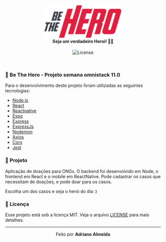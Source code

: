 <h4 align="center">
<img src="./logo.png" width="250px" /><br>
 <b>Seja um verdadeiro Heroi!</b> 🦸‍♂️
</h4>
<p align="center">
  
  <img alt="License" src="https://img.shields.io/badge/license-MIT-red">
</p>

<br>

### :rocket: Be The Hero - Projeto semana omnistack 11.0
Para o desenvolvimento deste projeto foram utilizadas as seguintes tecnologias:

- [Node.js](https://nodejs.org/en/)
- [React](https://reactjs.org/)
- [Reactnative](https://reactnative.dev/)
- [Expo](https://expo.io/)
- [Express](https://expressjs.com/pt-br/)
- [ExpressJs](https://expressjs.com/pt-br/)
- [Nodemon](https://www.npmjs.com/package/nodemon)
- [Axios](https://www.npmjs.com/package/axios)
- [Cors](https://www.npmjs.com/package/cors)
- [Jest](https://www.npmjs.com/package/jest)

### :muscle: Projeto

Aplicação de doações para ONGs. O backend foi desenvolvido em Node, o frontend em React e o mobile em ReactNative. Pode cadastrar os casos que necessitam de doações, e pode doar para os casos.

Escolha um dos casos e seja o herói do dia :)

### :memo: Licença

Esse projeto está sob a licença MIT. Veja o arquivo [LICENSE](LICENSE.md) para mais detalhes.

---

<p align="center">Feito  por <strong>Adriano Almeida</p>